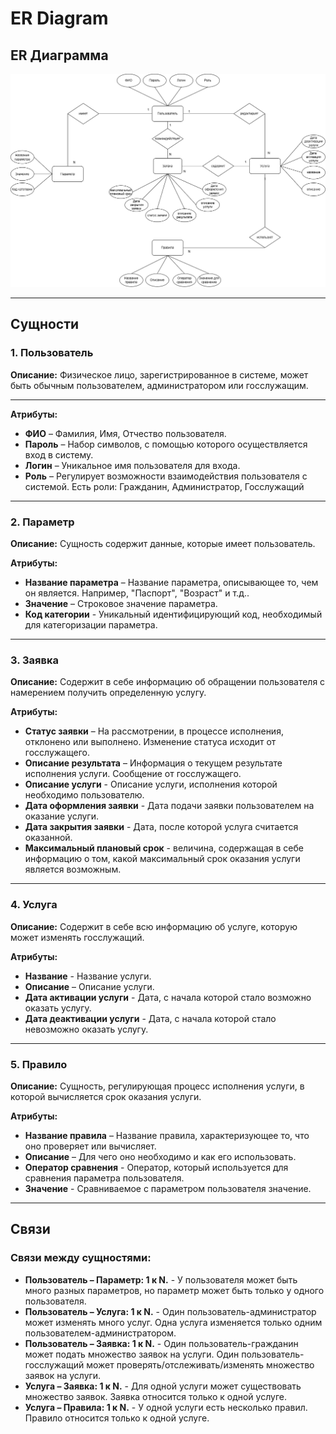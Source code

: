 # ER Diagram
## **ER Диаграмма**

![](https://github.com/IliaKataev/KataevZvedenuk/blob/f05c4e1d6099c56ec4bea565ccef11ff0cd59bc1/erd%20diargam/erd.png)

---

## **Сущности**

### **1. Пользователь**

**Описание:** Физическое лицо, зарегистрированное в системе, может быть обычным пользователем, администратором или госслужащим.

---

**Атрибуты:**

- **ФИО** – Фамилия, Имя, Отчество пользователя.
- **Пароль** – Набор символов, с помощью которого осуществляется вход в систему.
- **Логин** – Уникальное имя пользователя для входа.
- **Роль** – Регулирует возможности взаимодействия пользователя с системой. Есть роли: Гражданин, Администратор, Госслужащий

---

### **2. Параметр**

**Описание:** Сущность содержит данные, которые имеет пользователь.

**Атрибуты:**

- **Название параметра** – Название параметра, описывающее то, чем он является. Например, "Паспорт", "Возраст" и т.д..
- **Значение** – Строковое значение параметра.
- **Код категории** - Уникальный идентифицирующий код, необходимый для категоризации параметра.

---

### **3. Заявка**

**Описание:** Содержит в себе информацию об обращении пользователя с намерением получить определенную услугу. 

**Атрибуты:**

- **Статус заявки** – На рассмотрении, в процессе исполнения, отклонено или выполнено. Изменение статуса исходит от госслужащего.
- **Описание результата** – Информация о текущем результате исполнения услуги. Сообщение от госслужащего.
- **Описание услуги** - Описание услуги, исполнения которой необходимо пользователю.
- **Дата оформления заявки** - Дата подачи заявки пользователем на оказание услуги.
- **Дата закрытия заявки** - Дата, после которой услуга считается оказанной.
- **Максимальный плановый срок** - величина, содержащая в себе информацию о том, какой максимальный срок оказания услуги является возможным.

---

### **4. Услуга**

**Описание:** Содержит в себе всю информацию об услуге, которую может изменять госслужащий.

**Атрибуты:**

- **Название** - Название услуги.
- **Описание** – Описание услуги.
- **Дата активации услуги** - Дата, с начала которой стало возможно оказать услугу.
- **Дата деактивации услуги** - Дата, с начала которой стало невозможно оказать услугу.

---

### **5. Правило**

**Описание:** Сущность, регулирующая процесс исполнения услуги, в которой вычисляется срок оказания услуги.

**Атрибуты:**

- **Название правила** – Название правила, характеризующее то, что оно проверяет или вычисляет.
- **Описание** – Для чего оно необходимо и как его использовать.
- **Оператор сравнения** -  Оператор, который используется для сравнения параметра пользователя.
- **Значение** - Сравниваемое с параметром пользователя значение.

---

## **Связи**

### **Cвязи между сущностями:**
- **Пользователь – Параметр: 1 к N.** - У пользователя может быть много разных параметров, но параметр может быть только у одного пользователя.
- **Пользователь – Услуга: 1 к N.** - Один пользователь-администратор может изменять много услуг. Одна услуга изменяется только одним пользователем-администратором.
- **Пользователь – Заявка: 1 к N.** - Один пользователь-гражданин может подать множество заявок на услуги. Один пользователь-госслужащий может проверять/отслеживать/изменять множество заявок на услуги.
- **Услуга – Заявка: 1 к N.** - Для одной услуги может существовать множество заявок. Заявка относится только к одной услуге.
- **Услуга – Правила: 1 к N.** - У одной услуги есть несколько правил. Правило относится только к одной услуге.

